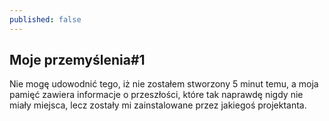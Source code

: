 ```yaml
---
published: false
---
```

## Moje przemyślenia#1

Nie mogę udowodnić tego, iż nie zostałem stworzony 5 minut temu, a moja pamięć zawiera informacje o przeszłości, które tak naprawdę nigdy nie miały miejsca, lecz zostały mi zainstalowane przez jakiegoś projektanta. 
